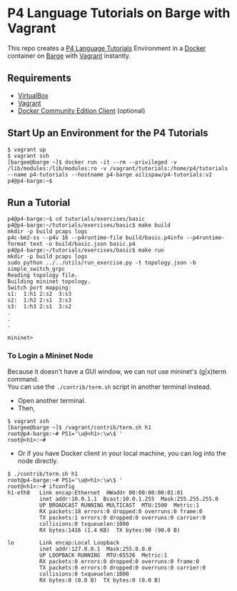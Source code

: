 # P4 Language Tutorials on Barge with Vagrant

This repo creates a [P4 Language Tutorials](https://github.com/p4lang/tutorials) Environment in a [Docker](https://www.docker.com/) container on [Barge](https://github.com/bargees/barge-os) with [Vagrant](https://www.vagrantup.com/) instantly.

## Requirements

- [VirtualBox](https://www.virtualbox.org/)
- [Vagrant](https://www.vagrantup.com/)
- [Docker Community Edition Client](https://www.docker.com/community-edition#download) (optional)

## Start Up an Environment for the P4 Tutorials

```
$ vagrant up
$ vagrant ssh
[bargee@barge ~]$ docker run -it --rm --privileged -v /lib/modules:/lib/modules:ro -v /vagrant/tutorials:/home/p4/tutorials --name p4-tutorials --hostname p4-barge ailispaw/p4-tutorials:v2
p4@p4-barge:~$ 
```

## Run a Tutorial

```
p4@p4-barge:~$ cd tutorials/exercises/basic
p4@p4-barge:~/tutorials/exercises/basic$ make build
mkdir -p build pcaps logs
p4c-bm2-ss --p4v 16 --p4runtime-file build/basic.p4info --p4runtime-format text -o build/basic.json basic.p4
p4@p4-barge:~/tutorials/exercises/basic$ make run
mkdir -p build pcaps logs
sudo python ../../utils/run_exercise.py -t topology.json -b simple_switch_grpc
Reading topology file.
Building mininet topology.
Switch port mapping:
s1:  1:h1 2:s2  3:s3
s2:  1:h2 2:s1  3:s3
s3:  1:h3 2:s1  3:s2
.
.
.

mininet> 
```

### To Login a Mininet Node

Because it doesn't have a GUI window, we can not use mininet's (g|x)term command.  
You can use the `./contrib/term.sh` script in another terminal instead.

- Open another terminal.
- Then,

```
$ vagrant ssh
[bargee@barge ~]$ /vagrant/contrib/term.sh h1
root@p4-barge:~# PS1='\u@<h1>:\w\$ '
root@<h1>:~# 
```

- Or if you have Docker client in your local machine, you can log into the node directly.

```
$ ./contrib/term.sh h1
root@p4-barge:~# PS1='\u@<h1>:\w\$ '
root@<h1>:~# ifconfig
h1-eth0   Link encap:Ethernet  HWaddr 00:00:00:00:01:01
          inet addr:10.0.1.1  Bcast:10.0.1.255  Mask:255.255.255.0
          UP BROADCAST RUNNING MULTICAST  MTU:1500  Metric:1
          RX packets:18 errors:0 dropped:0 overruns:0 frame:0
          TX packets:1 errors:0 dropped:0 overruns:0 carrier:0
          collisions:0 txqueuelen:1000
          RX bytes:1416 (1.4 KB)  TX bytes:90 (90.0 B)

lo        Link encap:Local Loopback
          inet addr:127.0.0.1  Mask:255.0.0.0
          UP LOOPBACK RUNNING  MTU:65536  Metric:1
          RX packets:0 errors:0 dropped:0 overruns:0 frame:0
          TX packets:0 errors:0 dropped:0 overruns:0 carrier:0
          collisions:0 txqueuelen:1000
          RX bytes:0 (0.0 B)  TX bytes:0 (0.0 B)
```
